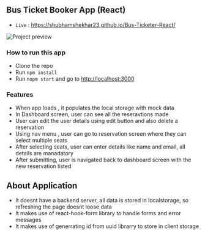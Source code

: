 ## Bus Ticket Booker App (React)

- `Live` : <https://shubhamshekhar23.github.io/Bus-Ticketer-React/>

![Project preview](docs/preview.gif)

### How to run this app

- Clone the repo
- Run `npm install`
- Run `nopm start` and go to <http://localhost:3000>

### Features

- When app loads , it populates the local storage with mock data
- In Dashboard screen, user can see all the reseravtions made
- User can edit the user details using edit button and also delete a reservation
- Using nav menu , user can go to reservation screen where they can select multiple seats
- After selecting seats, user can enter details like name and email, all details are manadatory
- After submitting, user is navigated back to dashboard screen with the new reservation listed

## About Application

- It doesnt have a backend server, all data is stored in localstorage, so refreshing the page doesnt loose data
- It makes use of react-hook-form library to handle forms and error messages
- It makes use of generrating id from uuid librarry to store in client storage
